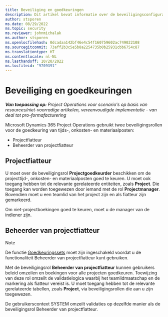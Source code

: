 ```yaml
---
title: Beveiliging en goedkeuringen
description: Dit artikel bevat informatie over de beveiligingsconfiguratie voor het werken met goedkeuringen in Microsoft Dynamics 365 Project Operations.
author: stsporen
ms.date: 08/29/2022
ms.topic: security
ms.reviewer: johnmichalak
ms.author: stsporen
ms.openlocfilehash: 0dcadaa142bf46e4c54f160759602ac749022108
ms.sourcegitcommit: 73aff2b3c5e5b8a2254735b0b25931cbb6754c87
ms.translationtype: HT
ms.contentlocale: nl-NL
ms.lasthandoff: 10/20/2022
ms.locfileid: "9709391"
---
```

# <a name="security-and-approvals"></a>Beveiliging en goedkeuringen

_**Van toepassing op:** Project Operations voor scenario's op basis van resources/niet-voorradige artikelen, vereenvoudigde implementatie - van deal tot pro-formafacturering_

Microsoft Dynamics 365 Project Operations gebruikt twee beveiligingsrollen voor de goedkeuring van tijds-, onkosten- en materiaalposten:

- Projectfiatteur
- Beheerder van projectfiatteur

## <a name="project-approver"></a>Projectfiatteur

U moet over de beveiligingsrol **Projectgoedkeurder** beschikken om de projecttijd-, onkosten- en materiaalposten goed te keuren. U moet ook toegang hebben tot de relevante gerelateerde entiteiten, zoals **Project**. Die toegang kan worden toegewezen door iemand met de rol **Projectmanager**. Bovendien moet u een teamlid van het project zijn en als fiatteur zijn gemarkeerd.

Om niet-projectboekingen goed te keuren, moet u de manager van de indiener zijn.

## <a name="project-approver-admin"></a>Beheerder van projectfiatteur

> [!NOTE]
> De functie [Goedkeuringssets](approval-sets.md) moet zijn ingeschakeld voordat u de functionaliteit Beheerder van projectfiatteur kunt gebruiken.

Met de beveiligingsrol **Beheerder van projectfiatteur** kunnen gebruikers beleid omzeilen en boekingen voor alle projecten goedkeuren. Toewijzing van deze rol omzeilt de validatielogica waarbij het teamlidmaatschap en de markering als fiatteur vereist is. U moet toegang hebben tot de relevante gerelateerde tabellen, zoals **Project**, via beveiligingsrollen die aan u zijn toegewezen.

De gebruikerscontext SYSTEM omzeilt validaties op dezelfde manier als de beveiligingsrol Beheerder van projectfiatteur.
